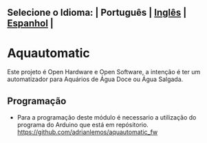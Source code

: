 ## Selecione o Idioma: | Português | [Inglês](README_en.md) | [Espanhol](README_es.md) |


# Aquautomatic
Este projeto é Open Hardware e Open Software, a intenção é ter um automatizador para Aquários de Água Doce ou Água Salgada.

## Programação 

 - Para a programação deste módulo é necessario a utilização do programa do Arduino que está em repósitorio.
  https://github.com/adrianlemos/aquautomatic_fw 
